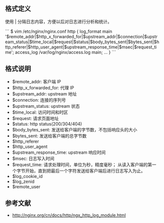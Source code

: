 <h2>格式定义</h2>
<p>使用 | 分隔日志内容，方便以后对日志进行分析和统计。</p>
```
$ vim /etc/nginx/nginx.conf
http {
    log_format main '$remote_addr|$http_x_forwarded_for|$upstream_addr|$connection|$upstream_status|$time_local|$request|$status|$body_bytes_sent|$bytes_sent|$http_referer|$http_user_agent|$upstream_response_time|$msec|$request_time';
    access_log  /var/log/nginx/access.log  main;
    ...
}
```

## 格式说明
* $remote_addr: 客户端 IP
* $http_x_forwarded_for: 代理 IP
* $upstream_addr: upstream 地址
* $connection: 连接的序列号
* $upstream_status: upstream 状态
* $time_local: 访问时间和时区
* $request: 请求页面地址
* $status: http status(200/304/404)
* $body_bytes_sent: 发送给客户端的字节数，不包括响应头的大小
* $bytes_sent: 发送给客户端的总字节数
* $http_referer
* $http_user_agent
* $upstream_response_time: upstream 响应时间
* $msec: 日志写入时间
* $request_time: 请求处理时间，单位为秒，精度毫秒； 从读入客户端的第一个字节开始，直到把最后一个字符发送给客户端后进行日志写入为止。
* $log_cookie_id
* $log_zenid
* $remote_user

## 参考文献
* http://nginx.org/cn/docs/http/ngx_http_log_module.html
